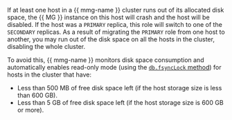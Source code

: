 If at least one host in a {{ mmg-name }} cluster runs out of its allocated disk space, the {{ MG }} instance on this host will crash and the host will be disabled. If the host was a `PRIMARY` replica, this role will switch to one of the `SECONDARY` replicas. As a result of migrating the `PRIMARY` role from one host to another, you may run out of the disk space on all the hosts in the cluster, disabling the whole cluster.

To avoid this, {{ mmg-name }} monitors disk space consumption and automatically enables read-only mode (using the [`db.fsyncLock` method](https://docs.mongodb.com/manual/reference/method/db.fsyncLock/)) for hosts in the cluster that have:

* Less than 500 MB of free disk space left (if the host storage size is less than 600 GB).
* Less than 5 GB of free disk space left (if the host storage size is 600 GB or more).

